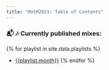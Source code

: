 ```yaml
---
title: "MotM2021: Table of Contents"
---
```


### :mailbox_with_mail: :notes: Currently published mixes:
{% for playlist in site.data.playlists %}
- [{{playlist.month}}]({{playlist.permalink}})
{% endfor %}